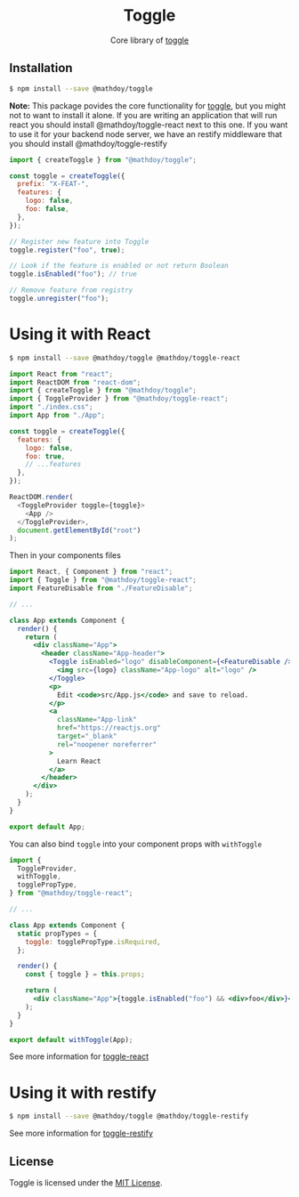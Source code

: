 <h1 align="center">
  Toggle
</h1>

<p align="center">
Core library of <a href="https://github.com/MathieuDoyon/toggle">toggle</a>
</p>

## Installation

```bash
$ npm install --save @mathdoy/toggle
```

**Note:** This package povides the core functionality for [toggle](https://github.com/MathieuDoyon/toggle), but you might not to want to install it alone.
If you are writing an application that will run react you should install @mathdoy/toggle-react next to this one. If you want to use it for your backend node server, we have an restify middleware that you should install @mathdoy/toggle-restify

```javascript
import { createToggle } from "@mathdoy/toggle";

const toggle = createToggle({
  prefix: "X-FEAT-",
  features: {
    logo: false,
    foo: false,
  },
});

// Register new feature into Toggle
toggle.register("foo", true);

// Look if the feature is enabled or not return Boolean
toggle.isEnabled("foo"); // true

// Remove feature from registry
toggle.unregister("foo");
```

# Using it with React

```bash
$ npm install --save @mathdoy/toggle @mathdoy/toggle-react
```

```javascript
import React from "react";
import ReactDOM from "react-dom";
import { createToggle } from "@mathdoy/toggle";
import { ToggleProvider } from "@mathdoy/toggle-react";
import "./index.css";
import App from "./App";

const toggle = createToggle({
  features: {
    logo: false,
    foo: true,
    // ...features
  },
});

ReactDOM.render(
  <ToggleProvider toggle={toggle}>
    <App />
  </ToggleProvider>,
  document.getElementById("root")
);
```

Then in your components files

```jsx
import React, { Component } from "react";
import { Toggle } from "@mathdoy/toggle-react";
import FeatureDisable from "./FeatureDisable";

// ...

class App extends Component {
  render() {
    return (
      <div className="App">
        <header className="App-header">
          <Toggle isEnabled="logo" disableComponent={<FeatureDisable />}>
            <img src={logo} className="App-logo" alt="logo" />
          </Toggle>
          <p>
            Edit <code>src/App.js</code> and save to reload.
          </p>
          <a
            className="App-link"
            href="https://reactjs.org"
            target="_blank"
            rel="noopener noreferrer"
          >
            Learn React
          </a>
        </header>
      </div>
    );
  }
}

export default App;
```

You can also bind `toggle` into your component props with `withToggle`

```jsx
import {
  ToggleProvider,
  withToggle,
  togglePropType,
} from "@mathdoy/toggle-react";

// ...

class App extends Component {
  static propTypes = {
    toggle: togglePropType.isRequired,
  };

  render() {
    const { toggle } = this.props;

    return (
      <div className="App">{toggle.isEnabled("foo") && <div>foo</div>}</div>
    );
  }
}

export default withToggle(App);
```

See more information for [toggle-react](https://github.com/MathieuDoyon/toggle/tree/master/packages/toggle-react)

# Using it with restify

```bash
$ npm install --save @mathdoy/toggle @mathdoy/toggle-restify
```

See more information for [toggle-restify](https://github.com/MathieuDoyon/toggle/tree/master/packages/toggle-restify)

## License

Toggle is licensed under the [MIT License](https://github.com/MathieuDoyon/toggle/blob/master/LICENSE.md).
